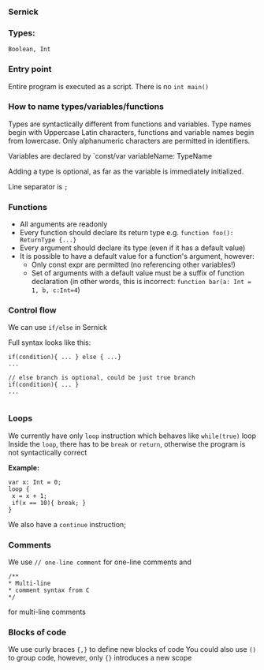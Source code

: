 ### Sernick

### Types:
`Boolean, Int`

### Entry point

Entire program is executed as a script. There is no `int main()`

### How to name types/variables/functions

Types are syntactically different from functions and variables. Type names begin with Uppercase Latin characters, functions and variable names begin from lowercase. Only alphanumeric characters are permitted in identifiers. 

Variables are declared by `const/var variableName: TypeName

Adding a type is optional, as far as the variable is immediately initialized.

Line separator is `;`


### Functions

* All arguments are readonly
* Every function should declare its return type e.g. `function foo(): ReturnType {...}`
* Every argument should declare its type (even if it has a default value)
* It is possible to have a default value for a function's argument, however:
	* Only const expr are permitted (no referencing other variables!)
	* Set of arguments with a default value must be a suffix of function declaration (in other words, this is incorrect: `function bar(a: Int = 1, b, c:Int=4`)


### Control flow
We can use `if/else` in Sernick

Full syntax looks like this:
```
if(condition){ ... } else { ...}
...

// else branch is optional, could be just true branch
if(condition){ ... }
...


```


### Loops
We currently have only `loop` instruction which behaves like `while(true)` loop
Inside the `loop`, there has to be `break` or `return`, otherwise the program is not syntactically correct

**Example:**
```
var x: Int = 0;
loop {
 x = x + 1;
 if(x == 10){ break; }
}
```

We also have a `continue` instruction;

### Comments

We use `// one-line comment` for one-line comments and 
```
/**
* Multi-line
* comment syntax from C
*/
```
for multi-line comments


### Blocks of code
We use curly braces `{,}` to define new blocks of code
You could also use `()` to group code, however, only `{}` introduces a new scope
